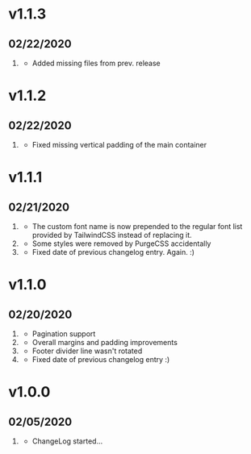 # v1.1.3
##  02/22/2020

1. [](#bugfix)
    * Added missing files from prev. release

# v1.1.2
##  02/22/2020

1. [](#bugfix)
    * Fixed missing vertical padding of the main container

# v1.1.1
##  02/21/2020

1. [](#improved)
    * The custom font name is now prepended to the regular font list provided by TailwindCSS instead of replacing it.
1. [](#bugfix)
    * Some styles were removed by PurgeCSS accidentally
1. [](#bugfix)
    * Fixed date of previous changelog entry. Again. :)

# v1.1.0
##  02/20/2020

1. [](#new)
    * Pagination support
1. [](#improved)
    * Overall margins and padding improvements
1. [](#bugfix)
    * Footer divider line wasn't rotated
1. [](#bugfix)
    * Fixed date of previous changelog entry :)

# v1.0.0
##  02/05/2020

1. [](#new)
    * ChangeLog started...
